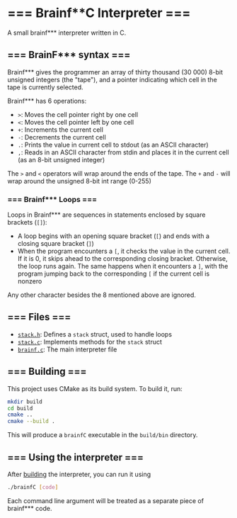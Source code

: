 # === Brainf**C Interpreter ===

A small brainf*** interpreter written in C.

## === BrainF*** syntax ===

Brainf*** gives the programmer an array of thirty thousand (30 000) 8-bit unsigned integers (the "tape"), and a pointer indicating which cell in the tape is currently selected.

Brainf*** has 6 operations:

- `>`: Moves the cell pointer right by one cell
- `<`: Moves the cell pointer left by one cell
- `+`: Increments the current cell
- `-`: Decrements the current cell
- `.`: Prints the value in current cell to stdout (as an ASCII character)
- `,`:  Reads in an ASCII character from stdin and places it in the current cell (as an 8-bit unsigned integer)

The `>` and `<` operators will wrap around the ends of the tape.
The `+` and `-` will wrap around the unsigned 8-bit int range (0-255)

### === Brainf*** Loops ===

Loops in Brainf*** are sequences in statements enclosed by square brackets (`[]`):

- A loop begins with an opening square bracket (`[`) and ends with a closing square bracket (`]`)
- When the program encounters a `[`, it checks the value in the current cell. If it is 0, it skips ahead to the corresponding closing bracket. Otherwise, the loop runs again. The same happens when it encounters a `]`, with the program jumping back to the corresponding `[` if the current cell is nonzero

Any other character besides the 8 mentioned above are ignored.

## === Files ===

- [`stack.h`](/stack.h): Defines a `stack` struct, used to handle loops
- [`stack.c`](/stack.c): Implements methods for the `stack` struct
- [`brainf.c`](/brainf.c): The main interpreter file

## === Building ===

This project uses CMake as its build system. To build it, run:

```bash
mkdir build
cd build
cmake ..
cmake --build .
```

This will produce a `brainfC` executable in the `build/bin` directory.

## === Using the interpreter ===

After [building](#-building-) the interpreter, you can run it using

```bash
./brainfC [code]
```

Each command line argument will be treated as a separate piece of brainf*** code.
